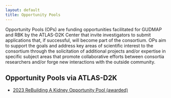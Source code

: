 ```yaml
---
layout: default
title: Opportunity Pools
---
```


Opportunity Pools (OPs) are funding opportunities facilitated for GUDMAP and RBK by the ATLAS-D2K Center that invite investigators to submit applications that, if successful, will become part of the consortium. OPs aim to support the goals and address key areas of scientific interest to the consortium through the solicitation of additional projects and/or expertise in specific subject areas that promote collaborative efforts between consortia researchers and/or forge new interactions with the outside community.

## Opportunity Pools via ATLAS-D2K
- [2023 ReBuilding A Kidney Opportunity Pool (awarded)](/collaboration/op-pool/2023-rbk/)
